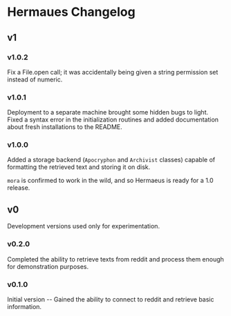 # Hermaues Changelog

## v1

### v1.0.2

Fix a File.open call; it was accidentally being given a string permission set
instead of numeric.

### v1.0.1

Deployment to a separate machine brought some hidden bugs to light. Fixed a
syntax error in the initialization routines and added documentation about fresh
installations to the README.

### v1.0.0

Added a storage backend (`Apocryphon` and `Archivist` classes) capable of
formatting the retrieved text and storing it on disk.

`mora` is confirmed to work in the wild, and so Hermaeus is ready for a 1.0
release.

## v0

Development versions used only for experimentation.

### v0.2.0

Completed the ability to retrieve texts from reddit and process them enough for
demonstration purposes.

### v0.1.0

Initial version -- Gained the ability to connect to reddit and retrieve basic
information.

